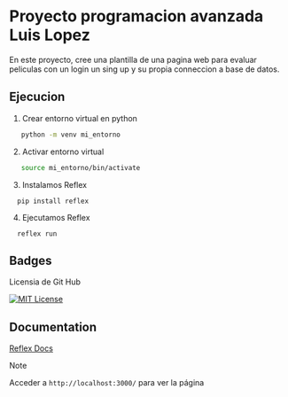 
# Proyecto programacion avanzada Luis Lopez

En este proyecto, cree una plantilla de una pagina web para evaluar peliculas con un login un sing up y su propia conneccion a base de datos.

## Ejecucion

1. Crear entorno virtual en python

```bash
   python -m venv mi_entorno
```
2. Activar entorno virtual
```bash
   source mi_entorno/bin/activate 
```
3.  Instalamos Reflex
```
  pip install reflex
```
4. Ejecutamos Reflex
```
  reflex run
```
## Badges

Licensia de Git Hub

[![MIT License](https://img.shields.io/badge/License-MIT-green.svg)](https://choosealicense.com/licenses/mit/)


## Documentation

[Reflex Docs](https://reflex.dev/docs/library/)

> [!NOTE]
> Acceder a `http://localhost:3000/` para ver la página
